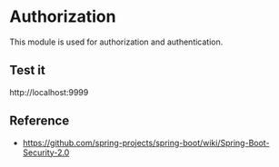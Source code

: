 # Authorization

This module is used for authorization and authentication.


## Test it
http://localhost:9999

## Reference
* https://github.com/spring-projects/spring-boot/wiki/Spring-Boot-Security-2.0